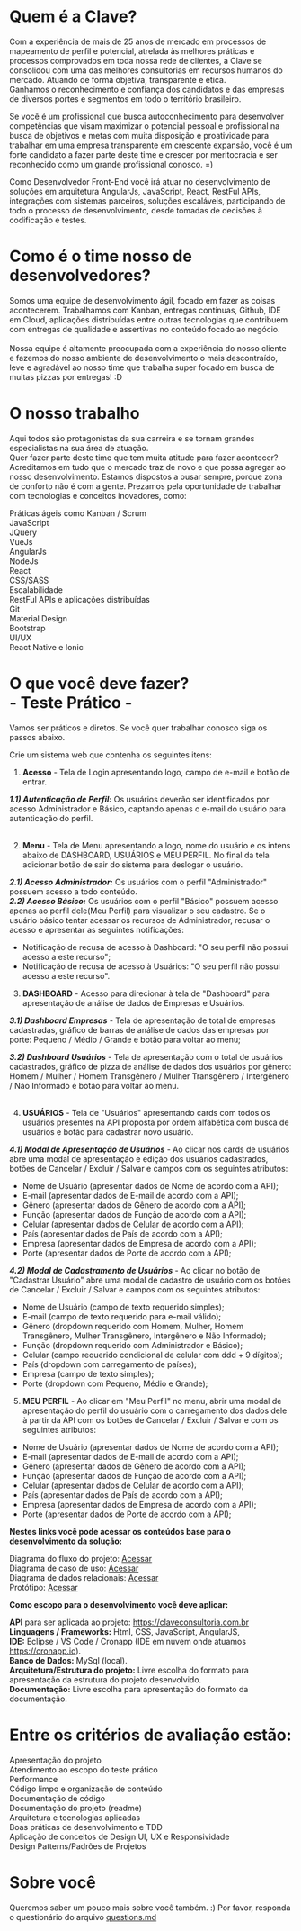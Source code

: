 # Quem é a Clave?
Com a experiência de mais de 25 anos de mercado em processos de mapeamento de perfil e potencial, atrelada às melhores práticas e processos comprovados em toda nossa rede de clientes, a Clave se consolidou com uma das melhores consultorias em recursos humanos do mercado. Atuando de forma objetiva, transparente e ética. <br>
Ganhamos o reconhecimento e confiança dos candidatos e das empresas de diversos portes e segmentos em todo o território brasileiro.

Se você é um profissional que busca autoconhecimento para desenvolver competências que visam maximizar o potencial pessoal e profissional na busca de objetivos e metas com muita disposição e proatividade para trabalhar em uma empresa transparente em crescente expansão, você é um forte candidato a fazer parte deste time e crescer por meritocracia e ser reconhecido como um grande profissional conosco. =)

Como Desenvolvedor Front-End você irá atuar no desenvolvimento de soluções em arquitetura AngularJs, JavaScript, React, RestFul APIs, integrações com sistemas parceiros, soluções escaláveis, participando de todo o processo de desenvolvimento, desde tomadas de decisões à codificação e testes.

# Como é o time nosso de desenvolvedores?
Somos uma equipe de desenvolvimento ágil, focado em fazer as coisas acontecerem. Trabalhamos com Kanban, entregas contínuas, Github, IDE em Cloud, aplicações distribuídas entre outras tecnologias que contribuem com entregas de qualidade e assertivas no conteúdo focado ao negócio.<br><br>
Nossa equipe é altamente preocupada com a experiência do nosso cliente e fazemos do nosso ambiente de desenvolvimento o mais descontraído, leve e agradável ao nosso time que trabalha super focado em busca de muitas pizzas por entregas! :D

# O nosso trabalho
Aqui todos são protagonistas da sua carreira e se tornam grandes especialistas na sua área de atuação. <br>
Quer fazer parte deste time que tem muita atitude para fazer acontecer? <br>
Acreditamos em tudo que o mercado traz de novo e que possa agregar ao nosso desenvolvimento. Estamos dispostos a ousar sempre, porque zona de conforto não é com a gente.
Prezamos pela oportunidade de trabalhar com tecnologias e conceitos inovadores, como:

Práticas ágeis como Kanban / Scrum<br>
JavaScript<br>
JQuery<br>
VueJs<br>
AngularJs<br>
NodeJs<br>
React<br>
CSS/SASS<br>
Escalabilidade<br>
RestFul APIs e aplicações distribuídas<br>
Git<br>
Material Design<br>
Bootstrap<br>
UI/UX<br>
React Native e Ionic<br>

# O que você deve fazer? <br>- Teste Prático -
Vamos ser práticos e diretos. Se você quer trabalhar conosco siga os passos abaixo.

Crie um sistema web que contenha os seguintes itens:

1) <b>Acesso</b> - Tela de Login apresentando logo, campo de e-mail e botão de entrar.

<b><i>1.1) Autenticação de Perfil:</i></b> Os usuários deverão ser identificados por acesso Administrador e Básico, captando apenas o e-mail do usuário para autenticação do perfil.<br><br>


2) <b>Menu</b> - Tela de Menu apresentando a logo, nome do usuário e os intens abaixo de DASHBOARD, USUÁRIOS e MEU PERFIL. No final da tela adicionar botão de sair do sistema para deslogar o usuário.

<b><i>2.1) Acesso Administrador:</i></b> Os usuários com o perfil "Administrador" possuem acesso a todo conteúdo.<br>
<b><i>2.2) Acesso Básico:</i></b> Os usuários com o perfil "Básico" possuem acesso apenas ao perfil dele(Meu Perfil) para visualizar o seu cadastro. Se o usuário básico tentar acessar os recursos de Administrador, recusar o acesso e apresentar as seguintes notificações:

- Notificação de recusa de acesso à Dashboard: "O seu perfil não possui acesso a este recurso";<br>
- Notificação de recusa de acesso à Usuários: "O seu perfil não possui acesso a este recurso".<br>

3) <b>DASHBOARD</b> - Acesso para direcionar à tela de "Dashboard" para apresentação de análise de dados de Empresas e Usuários.

<b><i>3.1) Dashboard Empresas</i></b> - Tela de apresentação de total de empresas cadastradas, gráfico de barras de análise de dados das empresas por porte: Pequeno / Médio / Grande e botão para voltar ao menu; <br>

<b><i>3.2) Dashboard Usuários</i></b> - Tela de apresentação com o total de usuários cadastrados, gráfico de pizza de análise de dados dos usuários por gênero: Homem / Mulher / Homem Transgênero / Mulher Transgênero / Intergênero / Não Informado e botão para voltar ao menu.<br><br>

4) <b>USUÁRIOS</b> - Tela de "Usuários" apresentando cards com todos os usuários presentes na API proposta por ordem alfabética com busca de usuários e botão para cadastrar novo usuário.<br>

<b><i>4.1) Modal de Apresentação de Usuários</i></b> - Ao clicar nos cards de usuários abre uma modal de apresentação e edição dos usuários cadastrados, botões de Cancelar / Excluir / Salvar e campos com os seguintes atributos: <br>
- Nome de Usuário (apresentar dados de Nome de acordo com a API);<br>
- E-mail (apresentar dados de E-mail de acordo com a API);<br>
- Gênero (apresentar dados de Gênero de acordo com a API);<br>
- Função (apresentar dados de Função de acordo com a API);<br>
- Celular (apresentar dados de Celular de acordo com a API);<br> 
- País (apresentar dados de País de acordo com a API);<br>
- Empresa (apresentar dados de Empresa de acordo com a API);<br>
- Porte (apresentar dados de Porte de acordo com a API);

<b><i>4.2) Modal de Cadastramento de Usuários</i></b> - Ao clicar no botão de "Cadastrar Usuário" abre uma modal de cadastro de usuário com os botões de Cancelar / Excluir / Salvar e campos com os seguintes atributos: <br>
- Nome de Usuário (campo de texto requerido simples);<br>
- E-mail (campo de texto requerido para e-mail válido);<br>
- Gênero (dropdown requerido  com Homem, Mulher, Homem Transgênero, Mulher Transgênero, Intergênero e Não Informado);<br>
- Função (dropdown requerido com Administrador e Básico);<br>
- Celular (campo requerido condicional de celular com ddd + 9 dígitos);<br> 
- País (dropdown com carregamento de países);<br>
- Empresa (campo de texto simples);<br>
- Porte (dropdown com Pequeno, Médio e Grande);

5) <b>MEU PERFIL</b> - Ao clicar em "Meu Perfil" no menu, abrir uma modal de apresentação do perfil do usuário com o carregamento dos dados dele à partir da API com os botões de Cancelar / Excluir / Salvar e com os seguintes atributos: <br>
- Nome de Usuário (apresentar dados de Nome de acordo com a API);<br>
- E-mail (apresentar dados de E-mail de acordo com a API);<br>
- Gênero (apresentar dados de Gênero de acordo com a API);<br>
- Função (apresentar dados de Função de acordo com a API);<br>
- Celular (apresentar dados de Celular de acordo com a API);<br> 
- País (apresentar dados de País de acordo com a API);<br>
- Empresa (apresentar dados de Empresa de acordo com a API);<br>
- Porte (apresentar dados de Porte de acordo com a API);


<b>Nestes links você pode acessar os conteúdos base para o desenvolvimento da solução:</b>

Diagrama do fluxo do projeto: <a href="https://www.claveconsultoria.com.br/wp-content/uploads/2021/03/Fluxo-do-projeto.png"> Acessar</a><br>
Diagrama de caso de uso: <a href="https://www.claveconsultoria.com.br/wp-content/uploads/2021/03/Caso-de-Uso_Prototipo-Teste-Pratico.png"> Acessar</a><br>
Diagrama de dados relacionais: <a href="https://www.claveconsultoria.com.br/wp-content/uploads/2021/03/Prototipo-Teste-pratico-Front-End.png"> Acessar</a><br>
Protótipo: <a href="https://www.claveconsultoria.com.br/wp-content/uploads/2021/03/Prototipo-Teste-Pratico-desenvolvedor.png"> Acessar</a>

<b>Como escopo para o desenvolvimento você deve aplicar:</b>

<b>API</b> para ser aplicada ao projeto: https://claveconsultoria.com.br<br>
<b>Linguagens / Frameworks:</b> Html, CSS, JavaScript, AngularJS, <br>
<b>IDE:</b> Eclipse / VS Code / Cronapp (IDE em nuvem onde atuamos https://cronapp.io).<br>
<b>Banco de Dados:</b> MySql (local).<br>
<b>Arquitetura/Estrutura do projeto:</b> Livre escolha do formato para apresentação da estrutura do projeto desenvolvido.<br>
<b>Documentação:</b> Livre escolha para apresentação do formato da documentação.

# Entre os critérios de avaliação estão:

Apresentação do projeto<br>
Atendimento ao escopo do teste prático<br>
Performance<br>
Código limpo e organização de conteúdo<br>
Documentação de código<br>
Documentação do projeto (readme)<br>
Arquitetura e tecnologias aplicadas<br>
Boas práticas de desenvolvimento e TDD<br>
Aplicação de conceitos de Design UI, UX e Responsividade<br>
Design Patterns/Padrões de Projetos


# Sobre você
Queremos saber um pouco mais sobre você também. :) Por favor, responda o questionário do arquivo <a href="https://github.com/DesenvolvimentoClave/teste-pratico-front-end/blob/main/questions.md"> questions.md</a>
